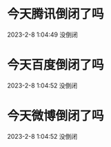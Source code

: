# 今天腾讯倒闭了吗

2023-2-8 1:04:49 没倒闭

# 今天百度倒闭了吗

2023-2-8 1:04:52 没倒闭

# 今天微博倒闭了吗

2023-2-8 1:04:52 没倒闭

